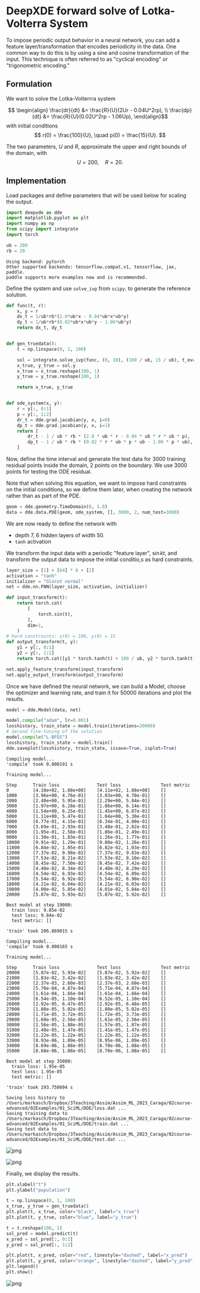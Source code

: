 # DeepXDE forward solve of Lotka-Volterra System

To impose periodic output behavior in a neural network, you can add a feature layer/transformation that encodes periodicity in the data. One common way to do this is by using a sine and cosine transformation of the input. This technique is often referred to as "cyclical encoding" or "trigonometric encoding."

## Formulation

We want to solve the Lotka-Volterrra system

$$ \begin{align}
\frac{dr}{dt} &= \frac{R}{U}(2Ur - 0.04U^2rp), \\
\frac{dp}{dt} &= \frac{R}{U}(0.02U^2rp - 1.06Up),
\end{align}$$
with initial conditions
$$
r(0) = \frac{100}{U}, \quad p(0) = \frac{15}{U}.
$$

The two parameters, $U$ and $R,$ approximate the upper and right bounds of the domain, with
$$
U = 200,\quad  R = 20.
$$


## Implementation

Load packages and define parameters that will be used below for scaling the output.


```python
import deepxde as dde
import matplotlib.pyplot as plt
import numpy as np
from scipy import integrate
import torch

ub = 200
rb = 20
```

    Using backend: pytorch
    Other supported backends: tensorflow.compat.v1, tensorflow, jax, paddle.
    paddle supports more examples now and is recommended.


Define the system and use `solve_ivp` from `scipy`. to generate the reference solution.


```python
def func(t, r):
    x, y = r
    dx_t = 1/ub*rb*(2.0*ub*x - 0.04*ub*x*ub*y)
    dy_t = 1/ub*rb*(0.02*ub*x*ub*y - 1.06*ub*y)
    return dx_t, dy_t


def gen_truedata():
    t = np.linspace(0, 1, 100)

    sol = integrate.solve_ivp(func, (0, 10), (100 / ub, 15 / ub), t_eval=t)
    x_true, y_true = sol.y
    x_true = x_true.reshape(100, 1)
    y_true = y_true.reshape(100, 1)

    return x_true, y_true


def ode_system(x, y):
    r = y[:, 0:1]
    p = y[:, 1:2]
    dr_t = dde.grad.jacobian(y, x, i=0)
    dp_t = dde.grad.jacobian(y, x, i=1)
    return [
        dr_t - 1 / ub * rb * (2.0 * ub * r - 0.04 * ub * r * ub * p),
        dp_t - 1 / ub * rb * (0.02 * r * ub * p * ub - 1.06 * p * ub),
    ]
```

Now, define the time interval and generate the test data for 3000 training residual points inside the domain,  2 points on the boundary. We use 3000 points for testing the ODE residual. 

Note that when solving this equation, we want to impose hard constraints on the initial conditions, so we define them later, when creating the network rather than as part of the PDE.


```python
geom = dde.geometry.TimeDomain(0, 1.0)
data = dde.data.PDE(geom, ode_system, [], 3000, 2, num_test=3000)
```

We are now ready to define the network with 

- depth 7, 6 hidden layers of width 50.
- `tanh` activation

We transform the input data with a periodic "feature layer", $\sin kt,$  and transform the output data to impose the initial conditio,s as hard constraints.


```python
layer_size = [1] + [64] * 6 + [2]
activation = "tanh"
initializer = "Glorot normal"
net = dde.nn.FNN(layer_size, activation, initializer)

def input_transform(t):
    return torch.cat(
        [
            torch.sin(t),
        ],
        dim=1,
    )
# hard constraints: x(0) = 100, y(0) = 15
def output_transform(t, y):
    y1 = y[:, 0:1]
    y2 = y[:, 1:2]
    return torch.cat([y1 * torch.tanh(t) + 100 / ub, y2 * torch.tanh(t) + 15 / ub], dim=1)

net.apply_feature_transform(input_transform)
net.apply_output_transform(output_transform)
```

Once we have defined the neural network, we can build a Model, choose the optimizer and learning rate, and train it for 50000 iterations and plot the results.


```python
model = dde.Model(data, net)

model.compile("adam", lr=0.001)
losshistory, train_state = model.train(iterations=20000)
# Second fine-tuning of the solution
model.compile("L-BFGS")
losshistory, train_state = model.train()
dde.saveplot(losshistory, train_state, issave=True, isplot=True)
```

    Compiling model...
    'compile' took 0.000191 s
    
    Training model...
    
    Step      Train loss              Test loss               Test metric
    0         [4.10e+02, 1.08e+00]    [4.11e+02, 1.08e+00]    []  
    1000      [3.96e+00, 4.76e-01]    [3.83e+00, 4.70e-01]    []  
    2000      [2.40e+00, 5.95e-01]    [2.29e+00, 5.84e-01]    []  
    3000      [1.97e+00, 6.28e-01]    [1.86e+00, 6.14e-01]    []  
    4000      [1.54e+00, 6.25e-01]    [1.45e+00, 6.07e-01]    []  
    5000      [1.11e+00, 5.47e-01]    [1.04e+00, 5.30e-01]    []  
    6000      [6.77e-01, 4.15e-01]    [6.34e-01, 4.00e-01]    []  
    7000      [3.69e-01, 2.93e-01]    [3.48e-01, 2.82e-01]    []  
    8000      [1.95e-01, 2.58e-01]    [1.86e-01, 2.49e-01]    []  
    9000      [1.30e-01, 1.83e-01]    [1.26e-01, 1.77e-01]    []  
    10000     [9.91e-02, 1.29e-01]    [9.80e-02, 1.26e-01]    []  
    11000     [6.84e-02, 1.05e-01]    [6.82e-02, 1.03e-01]    []  
    12000     [7.37e-02, 9.98e-02]    [7.37e-02, 9.83e-02]    []  
    13000     [7.53e-02, 8.21e-02]    [7.53e-02, 8.10e-02]    []  
    14000     [8.45e-02, 7.50e-02]    [8.45e-02, 7.42e-02]    []  
    15000     [4.40e-02, 8.34e-02]    [4.40e-02, 8.29e-02]    []  
    16000     [4.54e-02, 6.93e-02]    [4.54e-02, 6.89e-02]    []  
    17000     [5.54e-02, 6.92e-02]    [5.54e-02, 6.90e-02]    []  
    18000     [4.21e-02, 6.04e-02]    [4.21e-02, 6.03e-02]    []  
    19000     [4.00e-02, 5.85e-02]    [4.01e-02, 5.84e-02]    []  
    20000     [5.87e-02, 5.93e-02]    [5.87e-02, 5.92e-02]    []  
    
    Best model at step 19000:
      train loss: 9.85e-02
      test loss: 9.84e-02
      test metric: []
    
    'train' took 206.869015 s
    
    Compiling model...
    'compile' took 0.000165 s
    
    Training model...
    
    Step      Train loss              Test loss               Test metric
    20000     [5.87e-02, 5.93e-02]    [5.87e-02, 5.92e-02]    []  
    21000     [1.83e-02, 3.42e-02]    [1.83e-02, 3.42e-02]    []  
    22000     [2.37e-03, 2.60e-03]    [2.37e-03, 2.60e-03]    []  
    23000     [5.70e-04, 4.87e-04]    [5.71e-04, 4.87e-04]    []  
    24000     [1.61e-04, 1.66e-04]    [1.61e-04, 1.66e-04]    []  
    25000     [6.54e-05, 1.10e-04]    [6.52e-05, 1.10e-04]    []  
    26000     [2.92e-05, 6.47e-05]    [2.92e-05, 6.48e-05]    []  
    27000     [1.80e-05, 5.02e-05]    [1.80e-05, 5.02e-05]    []  
    28000     [1.71e-05, 3.72e-05]    [1.72e-05, 3.73e-05]    []  
    29000     [1.60e-05, 2.56e-05]    [1.61e-05, 2.56e-05]    []  
    30000     [1.56e-05, 1.88e-05]    [1.57e-05, 1.87e-05]    []  
    31000     [1.40e-05, 1.47e-05]    [1.41e-05, 1.47e-05]    []  
    32000     [1.22e-05, 1.22e-05]    [1.22e-05, 1.22e-05]    []  
    33000     [8.93e-06, 1.09e-05]    [8.95e-06, 1.09e-05]    []  
    34000     [8.69e-06, 1.08e-05]    [8.70e-06, 1.08e-05]    []  
    35000     [8.68e-06, 1.08e-05]    [8.70e-06, 1.08e-05]    []  
    
    Best model at step 35000:
      train loss: 1.95e-05
      test loss: 1.95e-05
      test metric: []
    
    'train' took 193.750694 s
    
    Saving loss history to /Users/markasch/Dropbox/3Teaching/Assim/Assim_ML_2023_Caraga/02course-advanced/02Examples/01_SciML/DDE/loss.dat ...
    Saving training data to /Users/markasch/Dropbox/3Teaching/Assim/Assim_ML_2023_Caraga/02course-advanced/02Examples/01_SciML/DDE/train.dat ...
    Saving test data to /Users/markasch/Dropbox/3Teaching/Assim/Assim_ML_2023_Caraga/02course-advanced/02Examples/01_SciML/DDE/test.dat ...



    
![png](output_9_1.png)
    



    
![png](output_9_2.png)
    


Finally, we display the results.


```python
plt.xlabel("t")
plt.ylabel("population")

t = np.linspace(0, 1, 100)
x_true, y_true = gen_truedata()
plt.plot(t, x_true, color="black", label="x_true")
plt.plot(t, y_true, color="blue", label="y_true")

t = t.reshape(100, 1)
sol_pred = model.predict(t)
x_pred = sol_pred[:, 0:1]
y_pred = sol_pred[:, 1:2]

plt.plot(t, x_pred, color="red", linestyle="dashed", label="x_pred")
plt.plot(t, y_pred, color="orange", linestyle="dashed", label="y_pred")
plt.legend()
plt.show()
```


    
![png](output_11_0.png)
    



```python

```

